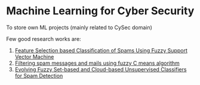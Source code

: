 # Machine Learning for Cyber Security
To store own ML projects (mainly related to CySec domain)  

Few good research works are:  
1. [Feature Selection based Classification of Spams Using Fuzzy Support Vector Machine](https://sci-hub.se/10.1109/ICOSEC49089.2020.9215443)
2. [Filtering spam messages and mails using fuzzy C means algorithm](10.1109/IoT-SIU.2019.8777483)
3. [Evolving Fuzzy Set-based and Cloud-based Unsupervised Classifiers for Spam Detection](10.1109/TLA.2019.8931138)
